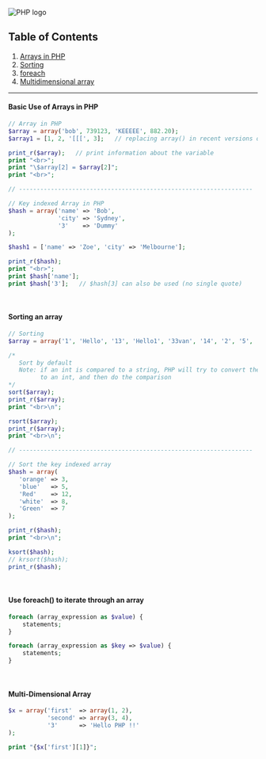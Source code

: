![PHP logo](http://php.net/images/logos/new-php-logo.png)

## Table of Contents
1. [Arrays in PHP](https://github.com/ZeroSword-X/programming/tree/master/php/arrays#basic-use-of-arrays-in-php)
1. [Sorting](https://github.com/ZeroSword-X/programming/tree/master/php/arrays#sorting-an-array)
1. [foreach]()
1. [Multidimensional array]()

---

#### Basic Use of Arrays in PHP

```php
// Array in PHP
$array = array('bob', 739123, 'KEEEEE', 882.20);
$array1 = [1, 2, '[[[', 3];   // replacing array() in recent versions of PHP

print_r($array);   // print information about the variable
print "<br>";
print "\$array[2] = $array[2]";
print "<br>";

// ------------------------------------------------------------------

// Key indexed Array in PHP
$hash = array('name' => 'Bob',
              'city' => 'Sydney',       
              '3'    => 'Dummy'
);

$hash1 = ['name' => 'Zoe', 'city' => 'Melbourne'];

print_r($hash);
print "<br>";
print $hash['name'];
print $hash['3'];   // $hash[3] can also be used (no single quote)
```

<br>

#### Sorting an array

```php
// Sorting
$array = array('1', 'Hello', '13', 'Hello1', '33van', '14', '2', '5', '3');

/*
   Sort by default
   Note: if an int is compared to a string, PHP will try to convert the string
         to an int, and then do the comparison
*/
sort($array);
print_r($array);
print "<br>\n";

rsort($array);
print_r($array);
print "<br>\n";

// ------------------------------------------------------------------

// Sort the key indexed array
$hash = array(
   'orange' => 3,
   'blue'   => 5,
   'Red'    => 12,
   'white'  => 8,
   'Green'  => 7
);

print_r($hash);
print "<br>\n";

ksort($hash);
// krsort($hash);
print_r($hash);
```

<br>

#### Use foreach() to iterate through an array

```php
foreach (array_expression as $value) {
    statements;
}
```

```php
foreach (array_expression as $key => $value) {
    statements;
}
```
     
<br>
     
#### Multi-Dimensional Array
     
```php
$x = array('first'  => array(1, 2),
           'second' => array(3, 4),
           '3'      => 'Hello PHP !!'
);

print "{$x['first'][1]}";
```
